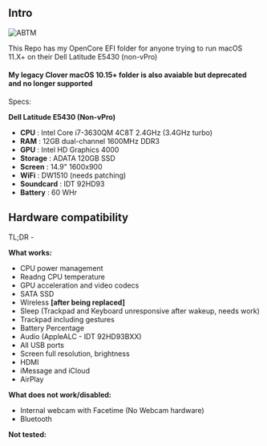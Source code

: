 Intro
---
![ABTM](https://i.ibb.co/3dW0vzJ/Screen-Shot-2021-05-13-at-10-23-50-PM.png)

This Repo has my OpenCore EFI folder for anyone trying to run macOS 11.X+ on their Dell Latitude E5430 (non-vPro)
#### My legacy Clover macOS 10.15+ folder is also avaiable but deprecated and no longer supported
Specs:

__**Dell Latitude E5430 (Non-vPro)**__
- **CPU** : Intel Core i7-3630QM 4C8T 2.4GHz (3.4GHz turbo)
- **RAM** : 12GB dual-channel 1600MHz DDR3
- **GPU** : Intel HD Graphics 4000
- **Storage** : ADATA 120GB SSD
- **Screen** : 14.9" 1600x900
- **WiFi** : DW1510 (needs patching)
- **Soundcard** : IDT 92HD93
- **Battery** : 60 WHr

Hardware compatibility
---

TL;DR - 

**What works:**

- CPU power management
- Readng CPU temperature
- GPU acceleration and video codecs
- SATA SSD
- Wireless **[after being replaced]**
- Sleep (Trackpad and Keyboard unresponsive after wakeup, needs work)
- Trackpad including gestures
- Battery Percentage
- Audio (AppleALC - IDT 92HD93BXX)
- All USB ports
- Screen full resolution, brightness
- HDMI
- iMessage and iCloud
- AirPlay

**What does not work/disabled:**
- Internal webcam with Facetime (No Webcam hardware)
- Bluetooth

**Not tested:**
